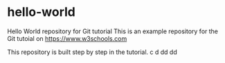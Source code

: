 # hello-world
Hello World repository for Git tutorial
This is an example repository for the Git tutoial on https://www.w3schools.com

This repository is built step by step in the tutorial.
c
d
dd
dd
